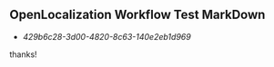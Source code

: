 ## OpenLocalization Workflow Test MarkDown
* *429b6c28-3d00-4820-8c63-140e2eb1d969*
 
thanks!

<!--HONumber=Sep16_HO2-->


